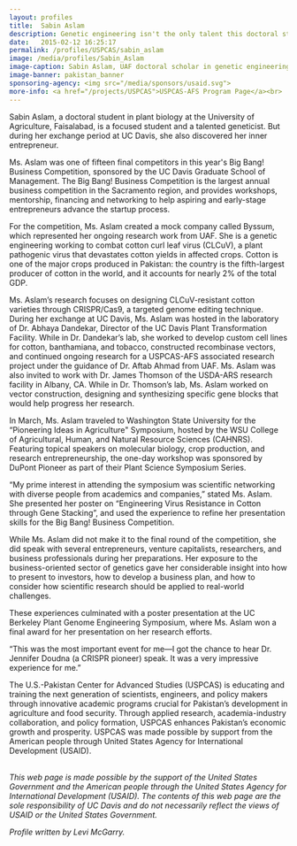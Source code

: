```yaml
---
layout: profiles
title:  Sabin Aslam
description: Genetic engineering isn't the only talent this doctoral student possesses- at Davis, she discovered her inner entrepreneur.
date:   2015-02-12 16:25:17
permalink: /profiles/USPCAS/sabin_aslam
image: /media/profiles/Sabin_Aslam
image-caption: Sabin Aslam, UAF doctoral scholar in genetic engineering.
image-banner: pakistan_banner
sponsoring-agency: <img src="/media/sponsors/usaid.svg">
more-info: <a href="/projects/USPCAS">USPCAS-AFS Program Page</a><br>
---
```

Sabin Aslam, a doctoral student in plant biology at the University of Agriculture, Faisalabad, is a focused student and a talented geneticist. But during her exchange period at UC Davis, she also discovered her inner entrepreneur. <br>

Ms. Aslam was one of fifteen final competitors in this year's Big Bang! Business Competition, sponsored by the UC Davis Graduate School of Management. The Big Bang! Business Competition is the largest annual business competition in the Sacramento region, and provides workshops, mentorship, financing and networking to help aspiring and early-stage entrepreneurs advance the startup process. <br>

For the competition, Ms. Aslam created a mock company called Byssum, which represented her ongoing research work from UAF. She is a genetic engineering working to combat cotton curl leaf virus (CLCuV), a plant pathogenic virus that devastates cotton yields in affected crops. Cotton is one of the major crops produced in Pakistan: the country is the fifth-largest producer of cotton in the world, and it accounts for nearly 2% of the total GDP. <br>

Ms. Aslam’s research focuses on designing CLCuV-resistant cotton varieties through CRISPR/Cas9, a targeted genome editing technique. During her exchange at UC Davis, Ms. Aslam was hosted in the laboratory of Dr. Abhaya Dandekar, Director of the UC Davis Plant Transformation Facility. While in Dr. Dandekar’s lab, she worked to develop custom cell lines for cotton, banthamiana, and tobacco, constructed recombinase vectors, and continued ongoing research for a USPCAS-AFS associated research project under the guidance of Dr. Aftab Ahmad from UAF. Ms. Aslam was also invited to work with Dr. James Thomson of the USDA-ARS research facility in Albany, CA. While in Dr. Thomson’s lab, Ms. Aslam worked on vector construction, designing and synthesizing specific gene blocks that would help progress her research.  <br>

In March, Ms. Aslam traveled to Washington State University for the “Pioneering Ideas in Agriculture" Symposium, hosted by the WSU College of Agricultural, Human, and Natural Resource Sciences (CAHNRS). Featuring topical speakers on molecular biology, crop production, and research entrepreneurship, the one-day workshop was sponsored by DuPont Pioneer as part of their Plant Science Symposium Series. <br>

“My prime interest in attending the symposium was scientific networking with diverse people from academics and companies,” stated Ms. Aslam. She presented her poster on “Engineering Virus Resistance in Cotton through Gene Stacking”, and used the experience to refine her presentation skills for the Big Bang! Business Competition. <br>

While Ms. Aslam did not make it to the final round of the competition, she did speak with several entrepreneurs, venture capitalists, researchers, and business professionals during her preparations. Her exposure to the business-oriented sector of genetics gave her considerable insight into how to present to investors, how to develop a business plan, and how to consider how scientific research should be applied to real-world challenges. <br>

These experiences culminated with a poster presentation at the UC Berkeley Plant Genome Engineering Symposium, where Ms. Aslam won a final award for her presentation on her research efforts. <br>

“This was the most important event for me—I got the chance to hear Dr. Jennifer Doudna (a CRISPR pioneer) speak. It was a very impressive experience for me.” <br>

The U.S.-Pakistan Center for Advanced Studies (USPCAS) is educating and training the next generation of scientists, engineers, and policy makers through innovative academic programs crucial for Pakistan’s development in agriculture and food security. Through applied research, academia-industry collaboration, and policy formation, USPCAS enhances Pakistan’s economic growth and prosperity. USPCAS was made possible by support from the American people through United States Agency for International Development (USAID). <br>
<br>

<i>This web page is made possible by the support of the United States Government and the American people through the United States Agency for International Development (USAID). The contents of this web page are the sole responsibility of UC Davis and do not necessarily reflect the views of USAID or the United States Government.</i><br>

<p><i>Profile written by Levi McGarry.</i></p>
